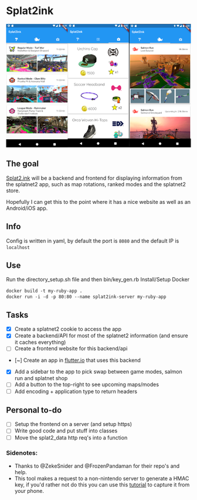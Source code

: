 # Splat2ink
![Splat2Ink App](https://raw.githubusercontent.com/Cyan101/Splat2ink/master/splat2ink_preview.png)
## The goal
[Splat2.ink](https://splat2.ink) will be a backend and frontend for displaying information from the splatnet2 app, such as map rotations, ranked modes and the splatnet2 store.

Hopefully I can get this to the point where it has a nice website as well as an Android/iOS app.

## Info

Config is written in yaml, by default the port is `8080` and the default IP is `localhost`

## Use
Run the directory_setup.sh file and then bin/key_gen.rb
Install/Setup Docker
```
docker build -t my-ruby-app .
docker run -i -d -p 80:80 --name splat2ink-server my-ruby-app
```


## Tasks

- [x] Create a splatnet2 cookie to access the app
- [x] Create a backend/API for most of the splatnet2 information (and ensure it caches everything)
- [ ] Create a frontend website for this backend/api
- [~] Create an app in [flutter.io](https://flutter.io/) that uses this backend
- [x] Add a sidebar to the app to pick swap between game modes, salmon run and splatnet shop
- [ ] Add a button to the top-right to see upcoming maps/modes
- [ ] Add encoding + application type to return headers

## Personal to-do
- [ ] Setup the frontend on a server (and setup https)
- [ ] Write good code and put stuff into classes
- [ ] Move the splat2_data http req's into a function

### Sidenotes:
* Thanks to @ZekeSnider and @FrozenPandaman for their repo's and help.
* This tool makes a request to a non-nintendo server to generate a HMAC key, if you'd rather not do this you can use this [tutorial](https://github.com/Cyan101/Splat2ink/wiki/Using-mitmproxy-to-generate-a-splatnet2-cookie) to capture it from your phone.
